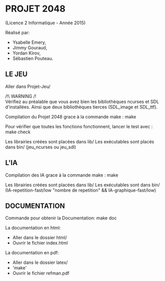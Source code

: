 # PROJET 2048
(Licence 2 Informatique - Année 2015)


Réalisé par:
- Ysabelle Emery,
- Jimmy Gouraud,
- Yordan Kirov,
- Sébastien Pouteau.

## LE JEU

Aller dans Projet-Jeu/

/!\ WARNING /!\
Vérifiez au préalable que vous avez bien les bibliothèques ncurses et SDL d'installées.
Ainsi que deux bibliothèques tierces (SDL_image et SDL_ttf).


Compilation du Projet 2048 grace à la commande make :
  make

Pour vérifier que toutes les fonctions fonctionnent, lancer le test avec :
 make check

Les librairies créées sont placées dans lib/
Les exécutables sont placés dans bin/	(jeu_ncurses ou jeu_sdl)


## L'IA

Compilation des IA grace à la commande make :
  make

Les librairies créées sont placées dans lib/
Les exécutables sont dans bin/  (IA-repetition-fast/low "nombre de repetition"  && IA-graphique-fast/low)



## DOCUMENTATION

Commande pour obtenir la Documentation:
  make doc

La documentation en html:
   - Aller dans le dossier html/
   - Ouvrir le fichier index.html

La documentation en pdf:
   - Aller dans le dossier latex/
   - 'make'
   - Ouvrir le fichier refman.pdf
